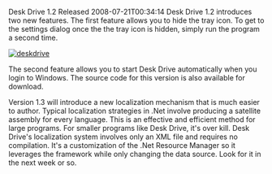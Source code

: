 Desk Drive 1.2 Released
2008-07-21T00:34:14
Desk Drive 1.2 introduces two new features. The first feature allows you to hide the tray icon. To get to the settings dialog once the the tray icon is hidden, simply run the program a second time.

[![deskdrive](http://az667460.vo.msecnd.net/cdn/images/blog/DeskDrive1.2Released_1206F/deskdrive_thumb.png)](http://az667460.vo.msecnd.net/cdn/images/blog/DeskDrive1.2Released_1206F/deskdrive.png)

The second feature allows you to start Desk Drive automatically when you login to Windows. The source code for this version is also available for download.

Version 1.3 will introduce a new localization mechanism that is much easier to author. Typical localization strategies in .Net involve producing a satellite assembly for every language. This is an effective and efficient method for large programs. For smaller programs like Desk Drive, it's over kill. Desk Drive's localization system involves only an XML file and requires no compilation. It's a customization of the .Net Resource Manager so it leverages the framework while only changing the data source. Look for it in the next week or so.
